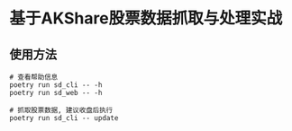 # 基于AKShare股票数据抓取与处理实战


## 使用方法

```shell
# 查看帮助信息
poetry run sd_cli -- -h
poetry run sd_web -- -h

# 抓取股票数据, 建议收盘后执行
poetry run sd_cli -- update
```

